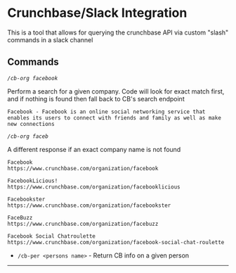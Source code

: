 # Crunchbase/Slack Integration

This is a tool that allows for querying the crunchbase API via custom "slash" commands in a slack channel

## Commands

_`/cb-org facebook`_
 
Perform a search for a given company. Code will look for exact match first, and if nothing is found then fall back to CB's search endpoint


 
    Facebook - Facebook is an online social networking service that enables its users to connect with friends and family as well as make new connections
 
_`/cb-org faceb`_

A different response if an exact company name is not found

    Facebook
    https://www.crunchbase.com/organization/facebook
    
    FacebookLicious!
    https://www.crunchbase.com/organization/facebooklicious
    
    Facebookster
    https://www.crunchbase.com/organization/facebookster
    
    FaceBuzz
    https://www.crunchbase.com/organization/facebuzz
    
    Facebook Social Chatroulette
    https://www.crunchbase.com/organization/facebook-social-chat-roulette
     
 * `/cb-per <persons name>` - Return CB info on a given person
 
---